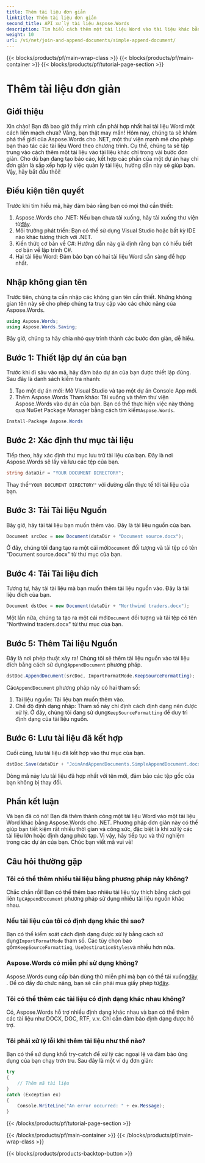```yaml
---
title: Thêm tài liệu đơn giản
linktitle: Thêm tài liệu đơn giản
second_title: API xử lý tài liệu Aspose.Words
description: Tìm hiểu cách thêm một tài liệu Word vào tài liệu khác bằng Aspose.Words cho .NET trong hướng dẫn toàn diện, từng bước này.
weight: 10
url: /vi/net/join-and-append-documents/simple-append-document/
---
```


{{< blocks/products/pf/main-wrap-class >}}
{{< blocks/products/pf/main-container >}}
{{< blocks/products/pf/tutorial-page-section >}}

# Thêm tài liệu đơn giản

## Giới thiệu

Xin chào! Bạn đã bao giờ thấy mình cần phải hợp nhất hai tài liệu Word một cách liền mạch chưa? Vâng, bạn thật may mắn! Hôm nay, chúng ta sẽ khám phá thế giới của Aspose.Words cho .NET, một thư viện mạnh mẽ cho phép bạn thao tác các tài liệu Word theo chương trình. Cụ thể, chúng ta sẽ tập trung vào cách thêm một tài liệu vào tài liệu khác chỉ trong vài bước đơn giản. Cho dù bạn đang tạo báo cáo, kết hợp các phần của một dự án hay chỉ đơn giản là sắp xếp hợp lý việc quản lý tài liệu, hướng dẫn này sẽ giúp bạn. Vậy, hãy bắt đầu thôi!

## Điều kiện tiên quyết

Trước khi tìm hiểu mã, hãy đảm bảo rằng bạn có mọi thứ cần thiết:

1.  Aspose.Words cho .NET: Nếu bạn chưa tải xuống, hãy tải xuống thư viện từ[đây](https://releases.aspose.com/words/net/).
2. Môi trường phát triển: Bạn có thể sử dụng Visual Studio hoặc bất kỳ IDE nào khác tương thích với .NET.
3. Kiến thức cơ bản về C#: Hướng dẫn này giả định rằng bạn có hiểu biết cơ bản về lập trình C#.
4. Hai tài liệu Word: Đảm bảo bạn có hai tài liệu Word sẵn sàng để hợp nhất.

## Nhập không gian tên

Trước tiên, chúng ta cần nhập các không gian tên cần thiết. Những không gian tên này sẽ cho phép chúng ta truy cập vào các chức năng của Aspose.Words.

```csharp
using Aspose.Words;
using Aspose.Words.Saving;
```

Bây giờ, chúng ta hãy chia nhỏ quy trình thành các bước đơn giản, dễ hiểu.

## Bước 1: Thiết lập dự án của bạn

Trước khi đi sâu vào mã, hãy đảm bảo dự án của bạn được thiết lập đúng. Sau đây là danh sách kiểm tra nhanh:

1. Tạo một dự án mới: Mở Visual Studio và tạo một dự án Console App mới.
2.  Thêm Aspose.Words Tham khảo: Tải xuống và thêm thư viện Aspose.Words vào dự án của bạn. Bạn có thể thực hiện việc này thông qua NuGet Package Manager bằng cách tìm kiếm`Aspose.Words`.

```csharp
Install-Package Aspose.Words
```

## Bước 2: Xác định thư mục tài liệu

Tiếp theo, hãy xác định thư mục lưu trữ tài liệu của bạn. Đây là nơi Aspose.Words sẽ lấy và lưu các tệp của bạn.

```csharp
string dataDir = "YOUR DOCUMENT DIRECTORY";
```

 Thay thế`"YOUR DOCUMENT DIRECTORY"` với đường dẫn thực tế tới tài liệu của bạn.

## Bước 3: Tải Tài liệu Nguồn

Bây giờ, hãy tải tài liệu bạn muốn thêm vào. Đây là tài liệu nguồn của bạn.

```csharp
Document srcDoc = new Document(dataDir + "Document source.docx");
```

 Ở đây, chúng tôi đang tạo ra một cái mới`Document` đối tượng và tải tệp có tên "Document source.docx" từ thư mục của bạn.

## Bước 4: Tải Tài liệu đích

Tương tự, hãy tải tài liệu mà bạn muốn thêm tài liệu nguồn vào. Đây là tài liệu đích của bạn.

```csharp
Document dstDoc = new Document(dataDir + "Northwind traders.docx");
```

 Một lần nữa, chúng ta tạo ra một cái mới`Document` đối tượng và tải tệp có tên "Northwind traders.docx" từ thư mục của bạn.

## Bước 5: Thêm Tài liệu Nguồn

 Đây là nơi phép thuật xảy ra! Chúng tôi sẽ thêm tài liệu nguồn vào tài liệu đích bằng cách sử dụng`AppendDocument` phương pháp.

```csharp
dstDoc.AppendDocument(srcDoc, ImportFormatMode.KeepSourceFormatting);
```

 Các`AppendDocument` phương pháp này có hai tham số:
1. Tài liệu nguồn: Tài liệu bạn muốn thêm vào.
2.  Chế độ định dạng nhập: Tham số này chỉ định cách định dạng nên được xử lý. Ở đây, chúng tôi đang sử dụng`KeepSourceFormatting` để duy trì định dạng của tài liệu nguồn.

## Bước 6: Lưu tài liệu đã kết hợp

Cuối cùng, lưu tài liệu đã kết hợp vào thư mục của bạn.

```csharp
dstDoc.Save(dataDir + "JoinAndAppendDocuments.SimpleAppendDocument.docx");
```

Dòng mã này lưu tài liệu đã hợp nhất với tên mới, đảm bảo các tệp gốc của bạn không bị thay đổi.

## Phần kết luận

Và bạn đã có nó! Bạn đã thêm thành công một tài liệu Word vào một tài liệu Word khác bằng Aspose.Words cho .NET. Phương pháp đơn giản này có thể giúp bạn tiết kiệm rất nhiều thời gian và công sức, đặc biệt là khi xử lý các tài liệu lớn hoặc định dạng phức tạp. Vì vậy, hãy tiếp tục và thử nghiệm trong các dự án của bạn. Chúc bạn viết mã vui vẻ!

## Câu hỏi thường gặp

### Tôi có thể thêm nhiều tài liệu bằng phương pháp này không?

 Chắc chắn rồi! Bạn có thể thêm bao nhiêu tài liệu tùy thích bằng cách gọi liên tục`AppendDocument` phương pháp sử dụng nhiều tài liệu nguồn khác nhau.

### Nếu tài liệu của tôi có định dạng khác thì sao?

 Bạn có thể kiểm soát cách định dạng được xử lý bằng cách sử dụng`ImportFormatMode` tham số. Các tùy chọn bao gồm`KeepSourceFormatting`, `UseDestinationStyles`và nhiều hơn nữa.

### Aspose.Words có miễn phí sử dụng không?

 Aspose.Words cung cấp bản dùng thử miễn phí mà bạn có thể tải xuống[đây](https://releases.aspose.com/) . Để có đầy đủ chức năng, bạn sẽ cần phải mua giấy phép từ[đây](https://purchase.aspose.com/buy).

### Tôi có thể thêm các tài liệu có định dạng khác nhau không?

Có, Aspose.Words hỗ trợ nhiều định dạng khác nhau và bạn có thể thêm các tài liệu như DOCX, DOC, RTF, v.v. Chỉ cần đảm bảo định dạng được hỗ trợ.

### Tôi phải xử lý lỗi khi thêm tài liệu như thế nào?

Bạn có thể sử dụng khối try-catch để xử lý các ngoại lệ và đảm bảo ứng dụng của bạn chạy trơn tru. Sau đây là một ví dụ đơn giản:

```csharp
try
{
    // Thêm mã tài liệu
}
catch (Exception ex)
{
    Console.WriteLine("An error occurred: " + ex.Message);
}
```
{{< /blocks/products/pf/tutorial-page-section >}}

{{< /blocks/products/pf/main-container >}}
{{< /blocks/products/pf/main-wrap-class >}}

{{< blocks/products/products-backtop-button >}}
